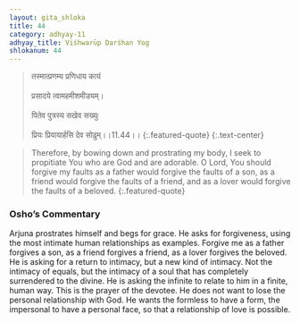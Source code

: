 ```yaml
---
layout: gita_shloka
title: 44
category: adhyay-11
adhyay_title: Viśhwarūp Darśhan Yog
shlokanum: 44
---
```


> तस्मात्प्रणम्य प्रणिधाय कायं<br><br>प्रसादये त्वामहमीशमीड्यम्।<br><br>पितेव पुत्रस्य सखेव सख्युः<br><br>प्रियः प्रियायार्हसि देव सोढुम्।।11.44।।
{:.featured-quote}
{:.text-center}

> Therefore, by bowing down and prostrating my body, I seek to propitiate You who are God and are adorable. O Lord, You should forgive my faults as a father would forgive the faults of a son, as a friend would forgive the faults of a friend, and as a lover would forgive the faults of a beloved.
{:.featured-quote}

### Osho’s Commentary
Arjuna prostrates himself and begs for grace. He asks for forgiveness, using the most intimate human relationships as examples. Forgive me as a father forgives a son, as a friend forgives a friend, as a lover forgives the beloved.
He is asking for a return to intimacy, but a new kind of intimacy. Not the intimacy of equals, but the intimacy of a soul that has completely surrendered to the divine.
He is asking the infinite to relate to him in a finite, human way. This is the prayer of the devotee. He does not want to lose the personal relationship with God. He wants the formless to have a form, the impersonal to have a personal face, so that a relationship of love is possible.
